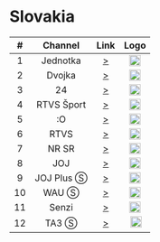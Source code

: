 <h1>Slovakia</h1>

| #   | Channel        | Link  | Logo |
|:---:|:--------------:|:-----:|:----:|
| 1   | Jednotka    | [>](https://yoink-that-stv-jgskjbq68tnj.runkit.sh/?x=1) | <img height="20" src="https://i.imgur.com/T7EWAe7.png"/> |
| 2   | Dvojka    | [>](https://yoink-that-stv-jgskjbq68tnj.runkit.sh/?x=2) | <img height="20" src="https://i.imgur.com/Ksi25UD.png"/> |
| 3   | 24    | [>](https://yoink-that-stv-jgskjbq68tnj.runkit.sh/?x=3) | <img height="20" src="https://i.imgur.com/sdSsFU0.png"/> |
| 4   | RTVS Šport    | [>](https://yoink-that-stv-jgskjbq68tnj.runkit.sh/?x=15) | <img height="20" src="https://i.imgur.com/YzHipRF.png"/> |
| 5   | :O    | [>](https://yoink-that-stv-jgskjbq68tnj.runkit.sh/?x=4) | <img height="20" src="https://i.imgur.com/Nf5gEDc.png"/> |
| 6   | RTVS    | [>](https://yoink-that-stv-jgskjbq68tnj.runkit.sh/?x=6) | <img height="20" src="https://i.imgur.com/Nf5gEDc.png"/> |
| 7   | NR SR    | [>](https://yoink-that-stv-jgskjbq68tnj.runkit.sh/?x=5) | <img height="20" src="https://i.imgur.com/sPDiS5q.png"/> |
| 8   | JOJ    | [>](https://live.cdn.joj.sk/live/hls/joj-720.m3u8) | <img height="20" src="https://i.imgur.com/5BAWD0z.png"/> |
| 9   | JOJ Plus Ⓢ    | [>](https://live.cdn.joj.sk/live/hls/jojplus-540.m3u8) | <img height="20" src="https://i.imgur.com/fKPliTj.png"/> |
| 10   | WAU Ⓢ    | [>](https://live.cdn.joj.sk/live/hls/wau-540.m3u8) | <img height="20" src="https://i.imgur.com/3M46moH.png"/> |
| 11   | Senzi    | [>](http://lb.streaming.sk/senzi/stream/playlist.m3u8) | <img height="20" src="https://i.imgur.com/W82dwzf.png"/> |
| 12   | TA3 Ⓢ    | [>](https://get-a-flippin-ta3-url-dss6dgprdpjf.runkit.sh/) | <img height="20" src="https://i.imgur.com/kPFBxc9.png"/> |
